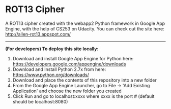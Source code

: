 ROT13 Cipher
====
A ROT13 cipher created with the webapp2 Python framework in Google App Engine, with the help of CS253 on Udacity.
You can check out the site here: http://allen-rot13.appspot.com/
****
**(For developers) To deploy this site locally:**

1. Download and install Google App Engine for Python here: https://developers.google.com/appengine/downloads
2. Download and Install Python 2.7x from here: https://www.python.org/downloads/
3. Download and place the contents of this repository into a new folder
4. From the Google App Engine Launcher, go to File -> 'Add Existing Application' and choose the new folder you created
5. Click Run and go to localhost:xxxx where xxxx is the port # (default should be localhost:8080)

